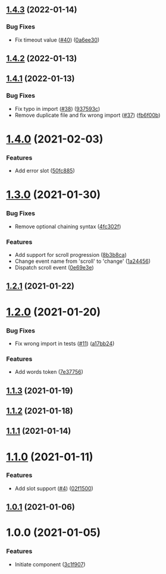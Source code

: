 ## [1.4.3](https://github.com/untemps/svelte-readotron/compare/v1.4.2...v1.4.3) (2022-01-14)


### Bug Fixes

* Fix timeout value ([#40](https://github.com/untemps/svelte-readotron/issues/40)) ([0a6ee30](https://github.com/untemps/svelte-readotron/commit/0a6ee30b80fdc8e8a10df0febbc9cd876a585eeb))

## [1.4.2](https://github.com/untemps/svelte-readotron/compare/v1.4.1...v1.4.2) (2022-01-13)

## [1.4.1](https://github.com/untemps/svelte-readotron/compare/v1.4.0...v1.4.1) (2022-01-13)


### Bug Fixes

* Fix typo in import ([#38](https://github.com/untemps/svelte-readotron/issues/38)) ([937593c](https://github.com/untemps/svelte-readotron/commit/937593c1a51d03cd900b25593c964ee2e5b0ae75))
* Remove duplicate file and fix wrong import ([#37](https://github.com/untemps/svelte-readotron/issues/37)) ([fb6f00b](https://github.com/untemps/svelte-readotron/commit/fb6f00b4489e7381e1a5f9a33f04f3756407a343))

# [1.4.0](https://github.com/untemps/svelte-readotron/compare/v1.3.0...v1.4.0) (2021-02-03)


### Features

* Add error slot ([50fc885](https://github.com/untemps/svelte-readotron/commit/50fc88593aa56239ffec5b96da4f1220ff2b9263))

# [1.3.0](https://github.com/untemps/svelte-readotron/compare/v1.2.1...v1.3.0) (2021-01-30)


### Bug Fixes

* Remove optional chaining syntax ([4fc302f](https://github.com/untemps/svelte-readotron/commit/4fc302fad101d279c3e4adeed7f87258ce71507d))


### Features

* Add support for scroll progression ([8b3b8ca](https://github.com/untemps/svelte-readotron/commit/8b3b8ca7c902eaf3493ce789d83ebba8d30bbf50))
* Change event name from 'scroll' to 'change' ([1a24456](https://github.com/untemps/svelte-readotron/commit/1a244560dfc3548286eb65c2117c68e7460aa9e3))
* Dispatch scroll event ([0e69e3e](https://github.com/untemps/svelte-readotron/commit/0e69e3ec69716988393cefe36666f9fe584dbb03))

## [1.2.1](https://github.com/untemps/svelte-readotron/compare/v1.2.0...v1.2.1) (2021-01-22)

# [1.2.0](https://github.com/untemps/svelte-readotron/compare/v1.1.3...v1.2.0) (2021-01-20)


### Bug Fixes

* Fix wrong import in tests ([#11](https://github.com/untemps/svelte-readotron/issues/11)) ([a17bb24](https://github.com/untemps/svelte-readotron/commit/a17bb246fef75704f4dc230d88756526b962c703))


### Features

* Add words token ([7e37756](https://github.com/untemps/svelte-readotron/commit/7e377562e149957ac700d6f8bc34c07dadf6fbe7))

## [1.1.3](https://github.com/untemps/svelte-readotron/compare/v1.1.2...v1.1.3) (2021-01-19)

## [1.1.2](https://github.com/untemps/svelte-readotron/compare/v1.1.1...v1.1.2) (2021-01-18)

## [1.1.1](https://github.com/untemps/svelte-readotron/compare/v1.1.0...v1.1.1) (2021-01-14)

# [1.1.0](https://github.com/untemps/svelte-readotron/compare/v1.0.1...v1.1.0) (2021-01-11)


### Features

* Add slot support ([#4](https://github.com/untemps/svelte-readotron/issues/4)) ([02f1500](https://github.com/untemps/svelte-readotron/commit/02f1500ca2d71bf77389812c26ce3a35e3b375e6))

## [1.0.1](https://github.com/untemps/svelte-readotron/compare/v1.0.0...v1.0.1) (2021-01-06)

# 1.0.0 (2021-01-05)


### Features

* Initiate component ([3c1f907](https://github.com/untemps/svelte-readotron/commit/3c1f907180d0998be37a6b8c49f7c999b0b837a1))
